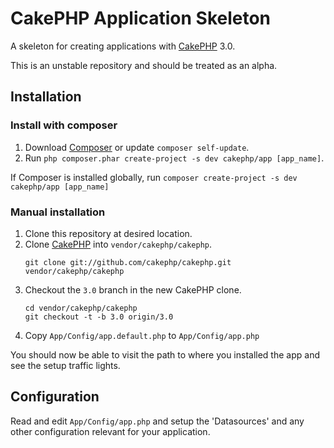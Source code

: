 # CakePHP Application Skeleton

A skeleton for creating applications with [CakePHP](http://cakephp.org) 3.0.

This is an unstable repository and should be treated as an alpha.

## Installation

### Install with composer

1. Download [Composer](http://getcomposer.org/doc/00-intro.md) or update `composer self-update`.
2. Run `php composer.phar create-project -s dev cakephp/app [app_name]`.

If Composer is installed globally, run
`composer create-project -s dev cakephp/app [app_name]`

### Manual installation

1. Clone this repository at desired location.
2. Clone [CakePHP](https://github.com/cakephp/cakephp) into `vendor/cakephp/cakephp`.
   ```
   git clone git://github.com/cakephp/cakephp.git vendor/cakephp/cakephp
   ```
3. Checkout the `3.0` branch in the new CakePHP clone.
   ```
   cd vendor/cakephp/cakephp
   git checkout -t -b 3.0 origin/3.0
   ```
4. Copy `App/Config/app.default.php` to `App/Config/app.php`

You should now be able to visit the path to where you installed the app and see
the setup traffic lights.

## Configuration

Read and edit `App/Config/app.php` and setup the 'Datasources' and any other
configuration relevant for your application.
